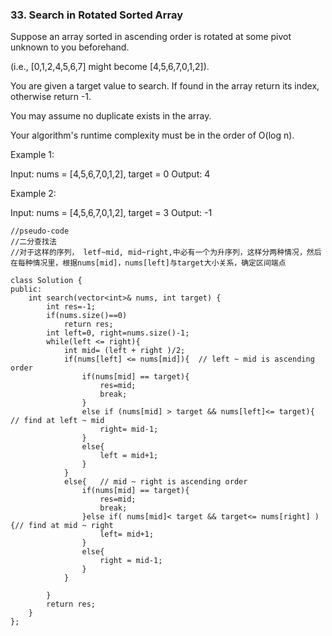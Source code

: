 ### 33. Search in Rotated Sorted Array
Suppose an array sorted in ascending order is rotated at some pivot unknown to you beforehand.

(i.e., [0,1,2,4,5,6,7] might become [4,5,6,7,0,1,2]).

You are given a target value to search. If found in the array return its index, otherwise return -1.

You may assume no duplicate exists in the array.

Your algorithm's runtime complexity must be in the order of O(log n).

Example 1:

Input: nums = [4,5,6,7,0,1,2], target = 0
Output: 4

Example 2:

Input: nums = [4,5,6,7,0,1,2], target = 3
Output: -1

```
//pseudo-code
//二分查找法
//对于这样的序列， letf~mid, mid~right,中必有一个为升序列，这样分两种情况，然后在每种情况里，根据nums[mid]，nums[left]与target大小关系，确定区间端点

class Solution {
public:
    int search(vector<int>& nums, int target) {
        int res=-1;
        if(nums.size()==0)
            return res;
        int left=0, right=nums.size()-1;
        while(left <= right){
            int mid= (left + right )/2;
            if(nums[left] <= nums[mid]){  // left ~ mid is ascending order
                if(nums[mid] == target){
                    res=mid;
                    break;
                }
                else if (nums[mid] > target && nums[left]<= target){  // find at left ~ mid 
                    right= mid-1;  
                }
                else{
                    left = mid+1;
                }
            }
            else{   // mid ~ right is ascending order
                if(nums[mid] == target){
                    res=mid;
                    break;
                }else if( nums[mid]< target && target<= nums[right] ){// find at mid ~ right
                    left= mid+1;
                }
                else{
                    right = mid-1;
                }
            }
                         
        }
        return res;
    }
};
```

